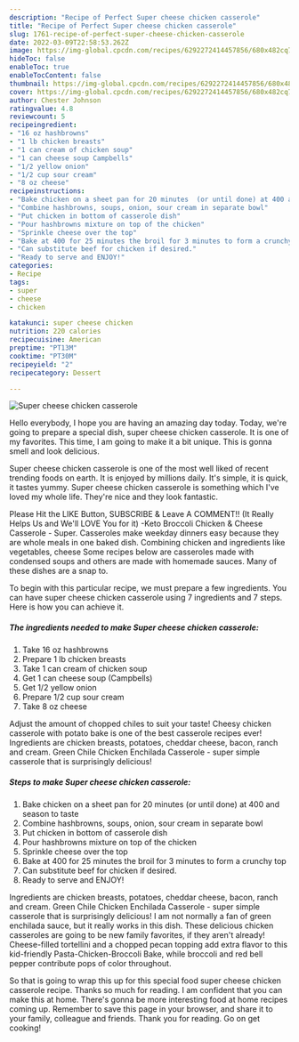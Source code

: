 ```yaml
---
description: "Recipe of Perfect Super cheese chicken casserole"
title: "Recipe of Perfect Super cheese chicken casserole"
slug: 1761-recipe-of-perfect-super-cheese-chicken-casserole
date: 2022-03-09T22:58:53.262Z
image: https://img-global.cpcdn.com/recipes/6292272414457856/680x482cq70/super-cheese-chicken-casserole-recipe-main-photo.jpg
hideToc: false
enableToc: true
enableTocContent: false
thumbnail: https://img-global.cpcdn.com/recipes/6292272414457856/680x482cq70/super-cheese-chicken-casserole-recipe-main-photo.jpg
cover: https://img-global.cpcdn.com/recipes/6292272414457856/680x482cq70/super-cheese-chicken-casserole-recipe-main-photo.jpg
author: Chester Johnson
ratingvalue: 4.8
reviewcount: 5
recipeingredient:
- "16 oz hashbrowns"
- "1 lb chicken breasts"
- "1 can cream of chicken soup"
- "1 can cheese soup Campbells"
- "1/2 yellow onion"
- "1/2 cup sour cream"
- "8 oz cheese"
recipeinstructions:
- "Bake chicken on a sheet pan for 20 minutes  (or until done) at 400 and season to taste"
- "Combine hashbrowns, soups, onion, sour cream in separate bowl"
- "Put chicken in bottom of casserole dish"
- "Pour hashbrowns mixture on top of the chicken"
- "Sprinkle cheese over the top"
- "Bake at 400 for 25 minutes the broil for 3 minutes to form a crunchy top"
- "Can substitute beef for chicken if desired."
- "Ready to serve and ENJOY!"
categories:
- Recipe
tags:
- super
- cheese
- chicken

katakunci: super cheese chicken 
nutrition: 220 calories
recipecuisine: American
preptime: "PT13M"
cooktime: "PT30M"
recipeyield: "2"
recipecategory: Dessert

---
```



![Super cheese chicken casserole](https://img-global.cpcdn.com/recipes/6292272414457856/680x482cq70/super-cheese-chicken-casserole-recipe-main-photo.jpg)

Hello everybody, I hope you are having an amazing day today. Today, we're going to prepare a special dish, super cheese chicken casserole. It is one of my favorites. This time, I am going to make it a bit unique. This is gonna smell and look delicious.

Super cheese chicken casserole is one of the most well liked of recent trending foods on earth. It is enjoyed by millions daily. It's simple, it is quick, it tastes yummy. Super cheese chicken casserole is something which I've loved my whole life. They're nice and they look fantastic.

Please Hit the LIKE Button, SUBSCRIBE &amp; Leave A COMMENT!! (It Really Helps Us and We&#39;ll LOVE You for it) -Keto Broccoli Chicken &amp; Cheese Casserole - Super. Casseroles make weekday dinners easy because they are whole meals in one baked dish. Combining chicken and ingredients like vegetables, cheese Some recipes below are casseroles made with condensed soups and others are made with homemade sauces. Many of these dishes are a snap to.


To begin with this particular recipe, we must prepare a few ingredients. You can have super cheese chicken casserole using 7 ingredients and 7 steps. Here is how you can achieve it.

<!--inarticleads1-->

##### The ingredients needed to make Super cheese chicken casserole:

1. Take 16 oz hashbrowns
1. Prepare 1 lb chicken breasts
1. Take 1 can cream of chicken soup
1. Get 1 can cheese soup (Campbells)
1. Get 1/2 yellow onion
1. Prepare 1/2 cup sour cream
1. Take 8 oz cheese


Adjust the amount of chopped chiles to suit your taste! Cheesy chicken casserole with potato bake is one of the best casserole recipes ever! Ingredients are chicken breasts, potatoes, cheddar cheese, bacon, ranch and cream. Green Chile Chicken Enchilada Casserole - super simple casserole that is surprisingly delicious! 

<!--inarticleads2-->

##### Steps to make Super cheese chicken casserole:

1. Bake chicken on a sheet pan for 20 minutes  (or until done) at 400 and season to taste
1. Combine hashbrowns, soups, onion, sour cream in separate bowl
1. Put chicken in bottom of casserole dish
1. Pour hashbrowns mixture on top of the chicken
1. Sprinkle cheese over the top
1. Bake at 400 for 25 minutes the broil for 3 minutes to form a crunchy top
1. Can substitute beef for chicken if desired.
1. Ready to serve and ENJOY!

Ingredients are chicken breasts, potatoes, cheddar cheese, bacon, ranch and cream. Green Chile Chicken Enchilada Casserole - super simple casserole that is surprisingly delicious! I am not normally a fan of green enchilada sauce, but it really works in this dish. These delicious chicken casseroles are going to be new family favorites, if they aren&#39;t already! Cheese-filled tortellini and a chopped pecan topping add extra flavor to this kid-friendly Pasta-Chicken-Broccoli Bake, while broccoli and red bell pepper contribute pops of color throughout. 

So that is going to wrap this up for this special food super cheese chicken casserole recipe. Thanks so much for reading. I am confident that you can make this at home. There's gonna be more interesting food at home recipes coming up. Remember to save this page in your browser, and share it to your family, colleague and friends. Thank you for reading. Go on get cooking!
